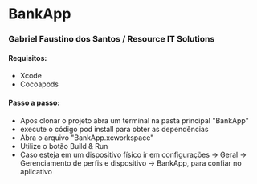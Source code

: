 # BankApp

### Gabriel Faustino dos Santos / Resource IT Solutions
#### Requisitos:
- Xcode
- Cocoapods
#### Passo a passo:
- Apos clonar o projeto abra um terminal na pasta principal "BankApp"
- execute o código pod install para obter as dependências
- Abra o arquivo "BankApp.xcworkspace"
- Utilize o botão Build & Run
- Caso esteja em um dispositivo físico ir em configurações -> Geral -> Gerenciamento de perfis e dispositivo -> BankApp, para confiar no aplicativo
